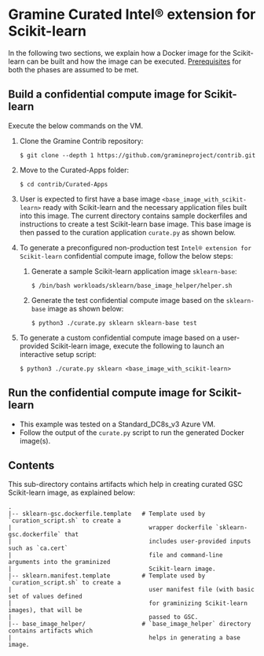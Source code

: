 # Gramine Curated Intel® extension for Scikit-learn
In the following two sections, we explain how a Docker image for the Scikit-learn can be built and
 how the image can be executed.
[Prerequisites](https://github.com/gramineproject/contrib/tree/master/Curated-Apps/README.md) for
both the phases are assumed to be met.

## Build a confidential compute image for Scikit-learn
Execute the below commands on the VM.

1. Clone the Gramine Contrib repository:

       $ git clone --depth 1 https://github.com/gramineproject/contrib.git

2. Move to the Curated-Apps folder:

       $ cd contrib/Curated-Apps

3. User is expected to first have a base image `<base_image_with_scikit-learn>` ready with
   Scikit-learn and the necessary application files built into this image. The current directory
   contains sample dockerfiles and instructions to create a test Scikit-learn base image. This base
   image is then passed to the curation application `curate.py` as shown below.

4. To generate a preconfigured non-production test `Intel® extension
   for Scikit-learn` confidential compute image, follow the below steps:
   1. Generate a sample Scikit-learn application image `sklearn-base`:

          $ /bin/bash workloads/sklearn/base_image_helper/helper.sh

   2. Generate the test confidential compute image based on the `sklearn-base` image  as shown
      below:

          $ python3 ./curate.py sklearn sklearn-base test

5. To generate a custom confidential compute image based on a user-provided Scikit-learn image,
   execute the following to launch an interactive setup script:

       $ python3 ./curate.py sklearn <base_image_with_scikit-learn>

## Run the confidential compute image for Scikit-learn

- This example was tested on a Standard_DC8s_v3 Azure VM.
- Follow the output of the `curate.py` script to run the generated Docker image(s).

## Contents
This sub-directory contains artifacts which help in creating curated GSC Scikit-learn image,
as explained below:

    .
    |-- sklearn-gsc.dockerfile.template   # Template used by `curation_script.sh` to create a
    |                                       wrapper dockerfile `sklearn-gsc.dockerfile` that
    |                                       includes user-provided inputs such as `ca.cert`
    |                                       file and command-line arguments into the graminized
    |                                       Scikit-learn image.
    |-- sklearn.manifest.template         # Template used by `curation_script.sh` to create a
    |                                       user manifest file (with basic set of values defined
    |                                       for graminizing Scikit-learn images), that will be
    |                                       passed to GSC.
    |-- base_image_helper/                # `base_image_helper` directory contains artifacts which
    |                                       helps in generating a base image.


